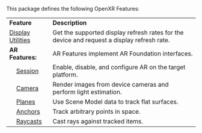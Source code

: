 This package defines the following OpenXR Features:

<table>
  <tr>
    <td colspan="2"><strong>Feature</strong></td>
    <td><strong>Description</strong>
  </tr>
  <tr>
    <td colspan="2"><a href="../features/display-utilities.md">Display Utilities</a></td>
    <td>Get the supported display refresh rates for the device and request a display refresh rate.</td>
  </tr>
  <tr>
    <td colspan="2"><strong>AR Features:</strong></td>
    <td>AR Features implement AR Foundation interfaces.</td>
  </tr>
  <tr>
    <td></td>
    <td><a href="../features/session.md">Session</a></td>
    <td>Enable, disable, and configure AR on the target platform.</td>
  </tr>
  <tr>
    <td></td>
    <td><a href="../features/camera.md">Camera</a></td>
    <td>Render images from device cameras and perform light estimation.</td>
  </tr>
  <tr>
    <td></td>
    <td><a href="../features/planes.md">Planes</a></td>
    <td>Use Scene Model data to track flat surfaces.</td>
  </tr>
  <tr>
    <td></td>
    <td><a href="../features/anchors.md">Anchors</a></td>
    <td>Track arbitrary points in space.</td>
  </tr>
  <tr>
    <td></td>
    <td><a href="../features/raycasts.md">Raycasts</a></td>
    <td>Cast rays against tracked items.</td>
  </tr>
</table>
